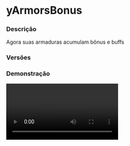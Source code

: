 # yArmorsBonus
<secondary-label ref="utility"/>

### Descrição
Agora suas armaduras acumulam bônus e buffs

### Versões
<secondary-label ref="1.8"/>
<secondary-label ref="1.9"/>
<secondary-label ref="1.10"/>
<secondary-label ref="1.11"/>
<secondary-label ref="1.12"/>
<secondary-label ref="1.13"/>
<secondary-label ref="1.14"/>
<secondary-label ref="1.15"/>
<secondary-label ref="1.16"/>
<secondary-label ref="1.17"/>
<secondary-label ref="1.18"/>
<secondary-label ref="1.19"/>
<secondary-label ref="1.20"/>
<secondary-label ref="1.21"/>

### Demonstração
<video src="https://i.imgur.com/KglCnFT.png"/>


<chapter title="Comandos" id="commands" collapsible="true">
<code-block lang="plain text">/armors&nbsp;- Envia a mensagem de ajuda
/armors help&nbsp;- Envia a mensagem de ajuda
/armors givepet&nbsp;- Dá armaduras para um jogador
/armors&nbsp;reload&nbsp;- Recarrega as configurações</code-block>
</chapter>

<chapter title="Permissões" id="permissions" collapsible="true">
<code-block lang="plain text">yarmorsbonus.use - Permissão para o /armors
yarmorsbonus.give - Permissão para o /armors givepet
yarmorsbonus.admin.reload - Permissão para o /armors reload</code-block>
</chapter>

## Configuração
<primary-label ref="config"/>
Confira os arquivos de configuração deste plugin e revise os detalhes para garantir uma implementação correta.

<chapter title="Arquivos de Configuração" collapsible="true">
<chapter title="Estrutura do diretório" collapsible="false">
<code-block lang="plain text" ignore-vars="true">
Estrutura do diretório:
└── yArmorsBonus/
    ├── armors/
    │    └── basic_helmet.yml
    ├── commands.yml
    ├── config.yml
    ├── messages.yml
    └── plugin.yml
</code-block>
</chapter>

<chapter title="armors" collapsible="true">
<chapter title="basic_helmet.yml" collapsible="true">
<code-block lang="yaml" ignore-vars="true">
<![CDATA[
# Nome do PET
display-name: '&aCapacete Básico'

# Placeholders disponíveis
# {bonus_spawners}
# {bonus_machines}
# {bonus_mines}
# {bonus_storage}
# {bonus_farm}
# {bonus_forest}
# {bonus_sell}
# {bonus_fish}
# {bonus_almas}
# {discount_spawners}
# {discount_machines}
item:
  material: 'DIAMOND_HELMET'
  name: '&aCapacete Básico'
  lore:
    - '&7Este capacete garante buffs'
    - '&7nos &fspawners&7.'
    - ''
    - '&6Informações'
    - ' &fBônus &6(spawners)&f: &7{bonus_spawners}%'
    - ' &fDesconto &6(spawners)&f: &7{discount_spawners}%'
    - ''

buffs:
  # Lista de efeitos que o jogador irá ter
  # effect:level
  effect-list: [ 'INCREASE_DAMAGE:1', 'SPEED:1' ]
  # Mundos que o jogador irá ter fly
  fly-worlds: [ 'PlotWorld' ]

# Bônus de Venda de drops de Spawners -> ySpawners
bonus-spawners: 10.0

# Bônus de Venda de drops de Máquinas -> yMaquinas e yMaquinasVirtuais
bonus-machines: 0.0

# Bônus de Venda na mina -> yMinas e yMinasPackets
bonus-mines: 0.0

# Bônus de Venda no armazém -> yArmazem
bonus-storage: 0.0

# Bônus de Venda nas plantas -> yCampo e yPlantacoes
bonus-farm: 0.0

# Bônus de Venda na floresta -> yFloresta
bonus-forest: 0.0

# Bônus de Venda -> yVender
bonus-sell: 0.0

# Bônus de Venda na pesca -> yPesca
bonus-fish: 0.0

# Bônus de Almas -> yAlmas
bonus-almas: 0.0

# Desconto na compra de spawners -> ySpawnersShop
discount-spawners: 5.0

# Desconto na compra de máquinas -> yMaquinas e yMaquinasVirtuais
discount-machines: 0.0
]]>
</code-block>
</chapter>

</chapter>

<chapter title="commands.yml" collapsible="true">
<code-block lang="yaml" ignore-vars="true">
<![CDATA[
#     ___                                          _
#    / __\___  _ __ ___  _ __ ___   __ _ _ __   __| |___
#   / /  / _ \| '_ ` _ \| '_ ` _ \ / _` | '_ \ / _` / __|
#  / /__| (_) | | | | | | | | | | | (_| | | | | (_| \__ \
#  \____/\___/|_| |_| |_|_| |_| |_|\__,_|_| |_|\__,_|___/
#
# Lista de comandos do plugin.

# Utilize "comando|comando" para criar aliases.
# Por exemplo: "gm|gamemode"
# Você pode criar quantas aliases quiser.
commands:
  armorsbonus: 'armors|armor|armadura|armaduras'
]]>
</code-block>
</chapter>

<chapter title="config.yml" collapsible="true">
<code-block lang="yaml" ignore-vars="true">
<![CDATA[
#           _                                  ____
#  _   _   / \   _ __ _ __ ___   ___  _ __ ___| __ )  ___  _ __  _   _ ___
# | | | | / _ \ | '__| '_ ` _ \ / _ \| '__/ __|  _ \ / _ \| '_ \| | | / __|
# | |_| |/ ___ \| |  | | | | | | (_) | |  \__ \ |_) | (_) | | | | |_| \__ \
#  \__, /_/   \_\_|  |_| |_| |_|\___/|_|  |___/____/ \___/|_| |_|\__,_|___/
#  |___/
# Discord: discord.ystoreplugins.com.br
# Site: ystoreplugins.com.br
#

]]>
</code-block>
</chapter>

<chapter title="messages.yml" collapsible="true">
<code-block lang="yaml" ignore-vars="true">
<![CDATA[
#
#    /\/\   ___  ___ ___  __ _  __ _  ___  ___
#   /    \ / _ \/ __/ __|/ _` |/ _` |/ _ \/ __|
#  / /\/\ \  __/\__ \__ \ (_| | (_| |  __/\__ \
#  \/    \/\___||___/___/\__,_|\__, |\___||___/
#                              |___/
#
# Plugin messages

chat:
  syntax: '&cUse: /{command} {syntax}'
  target: '&cJogador {player} não encontrado.'
  number: '&cO argumento não é um número.'
  permission: '&cVocê não tem permissão para fazer isto.'
  console: '&cApenas jogadores in-game podem realizar esta ação.'
  cancelled: '&cVocê cancelou a ação.'
  reload: '&aConfigurações recarregadas com sucesso.'
  inv-full: '&cO seu inventário está cheio.'
  help: |

    &aArmors-Bonus comandos:

    &a> /armors give <player> <armor>
    &a> /armors reload

  armor-give: '&aVocê deu &71x {armor}&a para o jogador &7{player}&a.'
  armor-received: '&aVocê recebeu &71x {armor}&a.'
  armor-list: |
    &cArmadura não encontrada.
    &cArmaduras disponíveis: &f{list}
]]>
</code-block>
</chapter>

<chapter title="plugin.yml" collapsible="true">
<code-block lang="yaml" ignore-vars="true">
<![CDATA[
name: yArmorsBonus
version: '${project.version}'
main: com.ystoreplugins.yarmorsbonus.Main
depend: [ yPlugins ]
authors: [ yChusy ]
api-version: 1.13

]]>
</code-block>
</chapter>

</chapter>


## Erros comuns
<primary-label ref="errors"/>

Antes de configurar o plugin, revise os pontos listados aqui para evitar problemas frequentes durante a configuração.

<seealso style="cards">
    <category ref="wrs">
        <a href="yplugins.md"></a>        <a href="https://ystoreplugins.com.br/plugins/detalhes/157-yArmorsBonus">Site do plugin yArmorsBonus</a>
    </category>
</seealso>
